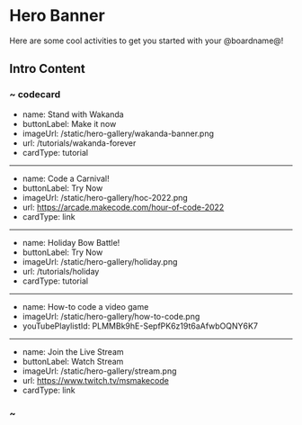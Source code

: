 # Hero Banner

Here are some cool activities to get you started with your @boardname@!

## Intro Content

### ~ codecard
* name: Stand with Wakanda
* buttonLabel: Make it now
* imageUrl: /static/hero-gallery/wakanda-banner.png
* url: /tutorials/wakanda-forever
* cardType: tutorial
---
* name: Code a Carnival!
* buttonLabel: Try Now
* imageUrl: /static/hero-gallery/hoc-2022.png
* url: https://arcade.makecode.com/hour-of-code-2022
* cardType: link
---
* name: Holiday Bow Battle!
* buttonLabel: Try Now
* imageUrl: /static/hero-gallery/holiday.png
* url: /tutorials/holiday
* cardType: tutorial
---
* name: How-to code a video game
* imageUrl: /static/hero-gallery/how-to-code.png
* youTubePlaylistId: PLMMBk9hE-SepfPK6z19t6aAfwbOQNY6K7
---
* name: Join the Live Stream
* buttonLabel: Watch Stream
* imageUrl: /static/hero-gallery/stream.png
* url: https://www.twitch.tv/msmakecode
* cardType: link

### ~
